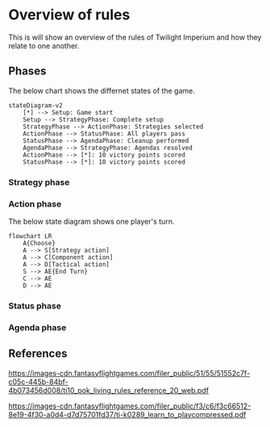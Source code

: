 # Overview of rules

This is will show an overview of the rules of Twilight Imperium and how they relate to one another.

## Phases

The below chart shows the differnet states of the game.

```mermaid
stateDiagram-v2
    [*] --> Setup: Game start
    Setup --> StrategyPhase: Complete setup
    StrategyPhase --> ActionPhase: Strategies selected
    ActionPhase --> StatusPhase: All players pass
    StatusPhase --> AgendaPhase: Cleanup performed
    AgendaPhase --> StrategyPhase: Agendas resolved
    ActionPhase --> [*]: 10 victory points scored
    StatusPhase --> [*]: 10 victory points scored
```

### Strategy phase

### Action phase

The below state diagram shows one player's turn.

```mermaid
flowchart LR
    A{Choose}
    A --> S[Strategy action]
    A --> C[Component action]
    A --> D[Tactical action]
    S --> AE{End Turn}
    C --> AE
    D --> AE
```

### Status phase

### Agenda phase

## References

https://images-cdn.fantasyflightgames.com/filer_public/51/55/51552c7f-c05c-445b-84bf-4b073456d008/ti10_pok_living_rules_reference_20_web.pdf

https://images-cdn.fantasyflightgames.com/filer_public/f3/c6/f3c66512-8e19-4f30-a0d4-d7d75701fd37/ti-k0289_learn_to_playcompressed.pdf
